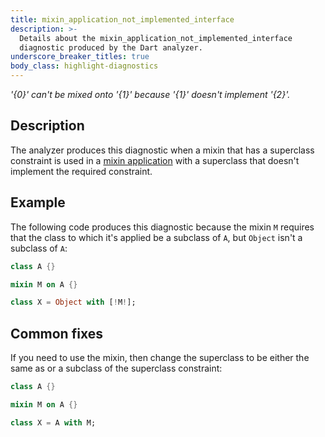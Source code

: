 ```yaml
---
title: mixin_application_not_implemented_interface
description: >-
  Details about the mixin_application_not_implemented_interface
  diagnostic produced by the Dart analyzer.
underscore_breaker_titles: true
body_class: highlight-diagnostics
---
```


_'{0}' can't be mixed onto '{1}' because '{1}' doesn't implement '{2}'._

## Description

The analyzer produces this diagnostic when a mixin that has a superclass
constraint is used in a [mixin application][] with a superclass that
doesn't implement the required constraint.

## Example

The following code produces this diagnostic because the mixin `M` requires
that the class to which it's applied be a subclass of `A`, but `Object`
isn't a subclass of `A`:

```dart
class A {}

mixin M on A {}

class X = Object with [!M!];
```

## Common fixes

If you need to use the mixin, then change the superclass to be either the
same as or a subclass of the superclass constraint:

```dart
class A {}

mixin M on A {}

class X = A with M;
```

[mixin application]: /resources/glossary#mixin-application
